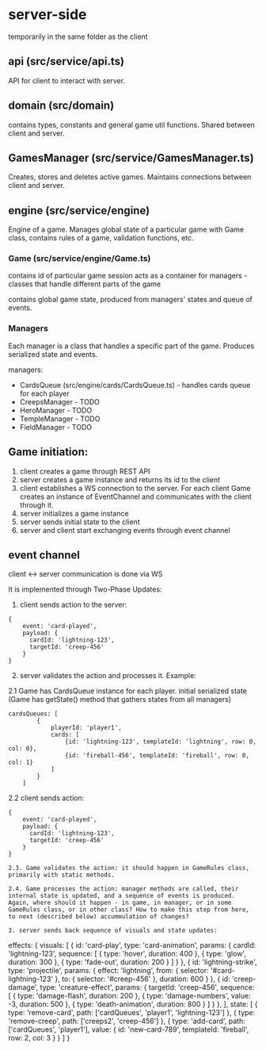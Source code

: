 # server-side
temporarily in the same folder as the client

## api (src/service/api.ts)
API for client to interact with server.

## domain (src/domain)
contains types, constants and general game util functions. Shared between client and server.

## GamesManager (src/service/GamesManager.ts)
Creates, stores and deletes active games. Maintains connections between client and server.

## engine (src/service/engine)

Engine of a game. Manages global state of a particular game with Game class, contains rules of a game, validation functions, etc.

### Game (src/service/engine/Game.ts)
contains id of particular game session
acts as a container for managers - classes that handle different parts of the game

contains global game state, produced from managers' states and queue of events. 

### Managers
Each manager is a class that handles a specific part of the game. Produces serialized state and events.

managers:
- CardsQueue (src/engine/cards/CardsQueue.ts) - handles cards queue for each player
- CreepsManager - TODO
- HeroManager - TODO
- TempleManager - TODO
- FieldManager - TODO

## Game initiation:
1. client creates a game through REST API
2. server creates a game instance and returns its id to the client
3. client establishes a WS connection to the server. For each client Game creates an instance of EventChannel and communicates with the client through it.
4. server initializes a game instance
5. server sends initial state to the client
6. server and client start exchanging events through event channel

## event channel
client <-> server communication is done via WS

It is implemented through Two-Phase Updates:
1. client sends action to the server:
```
{
    event: 'card-played',
    payload: {
      cardId: 'lightning-123',
      targetId: 'creep-456'
    }
}
```

2. server validates the action and processes it. Example:

2.1 Game has CardsQueue instance for each player.
initial serialized state (Game has getState() method that gathers states from all managers)
```
cardsQueues: [
        {
            playerId: 'player1', 
            cards: [
                {id: 'lightning-123', templateId: 'lightning', row: 0, col: 0}, 
                {id: 'fireball-456', templateId: 'fireball', row: 0, col: 1}
            ]
        }
    ]
```

2.2 client sends action:
```
{
    event: 'card-played',
    payload: {
      cardId: 'lightning-123',
      targetId: 'creep-456'
    }
}

2.3. Game validates the action: it should happen in GameRules class, primarily with static methods.

2.4. Game processes the action: manager methods are called, their internal state is updated, and a sequence of events is produced. Again, where should it happen - in game, in manager, or in some GameRules class, or in other class? How to make this step from here, to next (described below) accummulation of changes?

3. server sends back sequence of visuals and state updates:
```
effects: {
    visuals: [
        {
            id: 'card-play',
            type: 'card-animation',
            params: {
                cardId: 'lightning-123',
                sequence: [
                    { type: 'hover', duration: 400 },
                    { type: 'glow', duration: 300 },
                    { type: 'fade-out', duration: 200 }
                ]
            }
        },
        {
            id: 'lightning-strike',
            type: 'projectile',
            params: {
                effect: 'lightning',
                from: { selector: '#card-lightning-123' },
                to: { selector: '#creep-456' },
                duration: 600
            }
        },
        {
            id: 'creep-damage',
            type: 'creature-effect',
            params: {
                targetId: 'creep-456',
                sequence: [
                    { type: 'damage-flash', duration: 200 },
                    { type: 'damage-numbers', value: -3, duration: 500 },
                    { type: 'death-animation', duration: 800 }
                ]
            }
        },
    ],
    state: [
        {
            type: 'remove-card',
            path: ['cardQueues', 'player1', 'lightning-123']
        },
        {
            type: 'remove-creep',
            path: ['creeps2', 'creep-456']
        },
        {
            type: 'add-card',
            path: ['cardQueues', 'player1'],
            value: {
                id: 'new-card-789',
                templateId: 'fireball',
                row: 2,
                col: 3
            }
        }
    ]
}
```